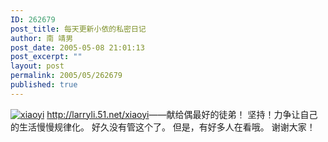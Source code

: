 ```yaml
---
ID: 262679
post_title: 每天更新小依的私密日记
author: 南 靖男
post_date: 2005-05-08 21:01:13
post_excerpt: ""
layout: post
permalink: 2005/05/262679
published: true
---
```

<a href="https://larryli.cn/wp-content/uploads/50/5051/2007/07/logo.jpg" title="xiaoyi"><img src="https://larryli.cn/wp-content/uploads/50/5051/2007/07/logo.thumbnail.jpg" alt="xiaoyi" /></a>
<a href="/xiaoyi">http://larryli.51.net/xiaoyi</a>——献给偶最好的徒弟！
坚持！力争让自己的生活慢慢规律化。
好久没有管这个了。
但是，有好多人在看哦。
谢谢大家！